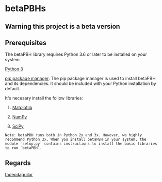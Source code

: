 # betaPBHs
## Warning this project is a beta version


## Prerequisites

The betaPBH library requires Python 3.6 or later to be installed on your system.

[Python 3](https://www.python.org/downloads/)

[pip package manager](https://pypi.org/project/pip/): The pip package manager is used to install betaPBH and its dependencies. It should be included with your Python installation by default.

It's necesary install the follow libraries:

  1. [Matplotlib](https://matplotlib.org/stable/users/installing/index.html)

  2. [NumPy](https://numpy.org/install/)

  3. [SciPy](https://scipy.org/install/)

```{note}
Note: betaPBH runs both in Python 2x and 3x. However, we highly recommend Python 3x. When you install betaPBH in your system, the module `setup.py` contains instructions to install the basic libraries to run `betaPBH`.
```

## Regards

[tadeodaguilar](https://www.linkedin.com/in/tadeodaguilar/)


